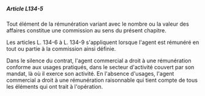 ##### Article L134-5

Tout élément de la rémunération variant avec le nombre ou la valeur des affaires constitue une commission au sens du présent chapitre.

Les articles L. 134-6 à L. 134-9 s'appliquent lorsque l'agent est rémunéré en tout ou partie à la commission ainsi définie.

Dans le silence du contrat, l'agent commercial a droit à une rémunération conforme aux usages pratiqués, dans le secteur d'activité couvert par son mandat, là où il exerce son activité. En l'absence d'usages, l'agent commercial a droit à une rémunération raisonnable qui tient compte de tous les éléments qui ont trait à l'opération.

